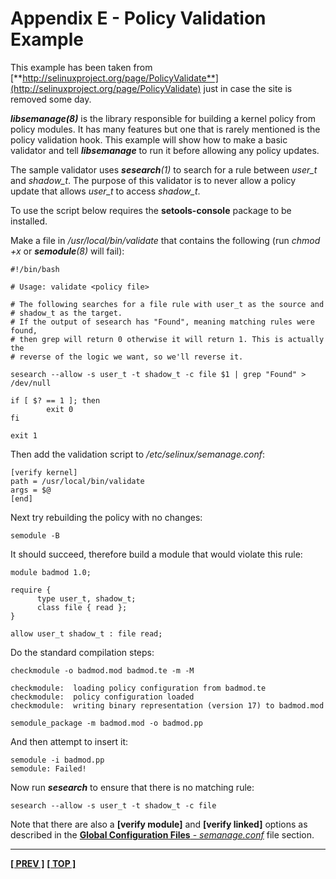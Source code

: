 # Appendix E - Policy Validation Example

This example has been taken from
[**http://selinuxproject.org/page/PolicyValidate**](http://selinuxproject.org/page/PolicyValidate) just in case the site is removed some day.

***libsemanage(8)*** is the library responsible for building a kernel policy
from policy modules. It has many features but one that is rarely
mentioned is the policy validation hook. This example will show how to
make a basic validator and tell ***libsemanage*** to run it before
allowing any policy updates.

The sample validator uses ***sesearch**(1)* to search for a rule
between *user_t* and *shadow_t*. The purpose of this validator is
to never allow a policy update that allows *user_t* to access *shadow_t*.

To use the script below requires the **setools-console** package to be
installed.

Make a file in */usr/local/bin/validate* that contains the following (run
*chmod +x* or ***semodule**(8)* will fail):

```
#!/bin/bash

# Usage: validate <policy file>

# The following searches for a file rule with user_t as the source and
# shadow_t as the target.
# If the output of sesearch has "Found", meaning matching rules were found,
# then grep will return 0 otherwise it will return 1. This is actually the
# reverse of the logic we want, so we'll reverse it.

sesearch --allow -s user_t -t shadow_t -c file $1 | grep "Found" > /dev/null

if [ $? == 1 ]; then
        exit 0
fi

exit 1
```

Then add the validation script to */etc/selinux/semanage.conf*:

```
[verify kernel]
path = /usr/local/bin/validate
args = $@
[end]
```

Next try rebuilding the policy with no changes:

```
semodule -B
```

It should succeed, therefore build a module that would violate this rule:

```
module badmod 1.0;

require {
      type user_t, shadow_t;
      class file { read };
}

allow user_t shadow_t : file read;
```

Do the standard compilation steps:

```
checkmodule -o badmod.mod badmod.te -m -M

checkmodule:  loading policy configuration from badmod.te
checkmodule:  policy configuration loaded
checkmodule:  writing binary representation (version 17) to badmod.mod

semodule_package -m badmod.mod -o badmod.pp
```

And then attempt to insert it:

```
semodule -i badmod.pp
semodule: Failed!
```

Now run ***sesearch*** to ensure that there is no matching rule:

```
sesearch --allow -s user_t -t shadow_t -c file
```

Note that there are also a **\[verify module\]** and **\[verify linked\]**
options as described in the
[**Global Configuration Files** - *semanage.conf*](global_config_files.md#etcselinuxsemanage.conf)
file section.


<!-- %CUTHERE% -->

---
**[[ PREV ]](debug_policy_hints.md)** **[[ TOP ]](#)** 
